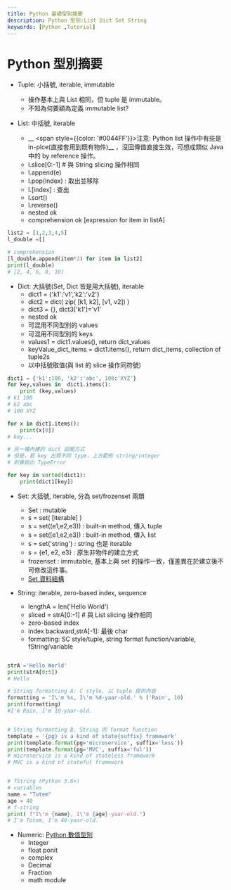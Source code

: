 ```yaml
---
title: Python 基礎型別摘要
description: Python 型別:List Dict Set String
keywords: [Python ,Tutorial]
---
```


# Python 型別摘要
* Tuple: 小括號, iterable, immutable
    * 操作基本上與 List 相同，但 tuple 是 immutable。
    * 不知為何要額為定義 immutable list?
    
* List: 中括號, iterable  
   * __ <span style={{color: '#0044FF'}}>注意: Python list 操作中有些是 in-plce(直接套用到既有物件)</span>__ ，沒回傳值直接生效，可想成類似 Java 中的 by reference 操作。   
   * l.slice[0:-1] # 與 String slicing 操作相同  
   * l.append(e)  
   * l.pop(index) : 取出並移除  
   * l.[index] : 查出  
   * l.sort()  
   * l.reverse()  
   * nested ok  
   * comprehension ok [expression for item in listA]  
   
```python
list2 = [1,2,3,4,5]
l_double =[]

# comprehension
[l_double.append(item*2) for item in list2]
print(l_double)
# [2, 4, 6, 8, 10]
```
   
* Dict: 大括號(Set, Dict 皆是用大括號), iterable 
    * dict1 = \{'k1':'v1','k2':'v2'\}
    * dict2 = dict( zip( [k1, k2], [v1, v2]) )
    * dict3 = \{\}, dict3['k1']='v1'
    * nested ok
    * 可混用不同型別的 values
    * 可混用不同型別的 keys
    * values1 = dict1.values(), return dict_values 
    * keyValue_dict_items = dict1.items(), return dict_items, collection of tuple2s
    * 以中括號取值(與 list 的  slice 操作同符號)
    
```python
dict1 = {'k1':100, 'k2':'abc', 100:'XYZ'}
for key,values in  dict1.items():
    print (key,values)
# k1 100
# k2 abc
# 100 XYZ

for x in dict1.items():
    print(x[0])
# key...   
```

```python
# 另一種內建的 dict 迴圈方式
# 但是，若 key 出現不同 type，上方範例 string/integer
# 則會拋出 TypeError

for key in sorted(dict1):
    print(dict1[key])   
```


* Set:  大括號, iterable, 分為 set/frozenset 兩類
    * Set : mutable
    * s = set( [iterable] )  
    * s = set((e1,e2,e3)) : built-in method, 傳入 tuple  
    * s = set([e1,e2,e3]) : built-in method, 傳入 list  
    * s = set('string') : string 也是 iterable  
    * s = \{e1, e2, e3\} : 原生非物件的建立方式
    * frozenset : immutable, 基本上與 set 的操作一致，僅差異在於建立後不可修改這件事。
    * [Set 資料結構](./Python_Typing_Set)


* String: iterable, zero-based index, sequence
    * lengthA = len('Hello World')
    * sliced = strA[0:-1] # 與 List slicing 操作相同
    * zero-based index
    * index backward,strA[-1]: 最後 char
    * formatting: SC style/tuple, string format function/variable, fString/variable

```python

strA ='Hello World'
print(strA[0:5])
# Hello

# String formatting A: C style, 以 tuple 提供內容
formatting = 'I\'m %s, I\'m %d-yaar-old.' % ('Rain', 10)
print(formatting)
#I'm Rain, I'm 10-yaar-old.


# String formatting B, String 的 format function
template = '{pg} is a kind of state{suffix} framework'
print(template.format(pg='microservice', suffix='less'))
print(template.format(pg='MVC', suffix='ful'))
# microservice is a kind of stateless framework
# MVC is a kind of stateful framework


# fString (Python 3.6+)
# variables
name = "Totem"
age = 40
# f-string
print( f"I\'m {name}, I\'m {age}-yaar-old.")
# I'm Totem, I'm 40-yaar-old.
```    
    
    
* Numeric: [Python 數值型別](./Python_Typing_Numeric)
    * Integer
    * float ponit
    * complex
    * Decimal
    * Fraction
    * math module